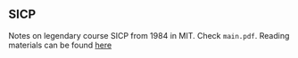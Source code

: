 ## SICP

Notes on legendary course SICP from 1984 in MIT. Check  ```main.pdf```. Reading materials can be found [here](https://github.com/ngocuong0105/algorithms/tree/main/Readings/Engineering/SICP)
